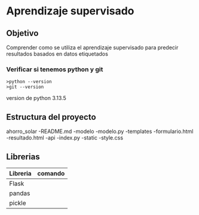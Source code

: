 # Aprendizaje supervisado
## **Objetivo**
Comprender como se utiliza el aprendizaje supervisado para 
predecir resultados basados en datos etiquetados
### Verificar si tenemos python y git
```
>python --version
>git --version
```
version de python 3.13.5
## Estructura del proyecto
ahorro_solar
-README.md
-modelo
  -modelo.py
-templates
 -formulario.html
 -resultado.html
-api
 -index.py
-static
 -style.css

 ## Librerias
|Libreria|comando|
|--------|-------|
|Flask   |
|pandas  | 
|pickle  |